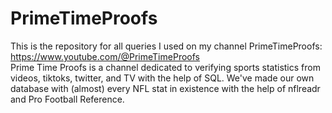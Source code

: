 # PrimeTimeProofs
This is the repository for all queries I used on my channel PrimeTimeProofs: https://www.youtube.com/@PrimeTimeProofs  
Prime Time Proofs is a channel dedicated to verifying sports statistics from videos, tiktoks, twitter, and TV with the help of SQL. We've made our own database with (almost) every NFL stat in existence with the help of nflreadr and Pro Football Reference.

